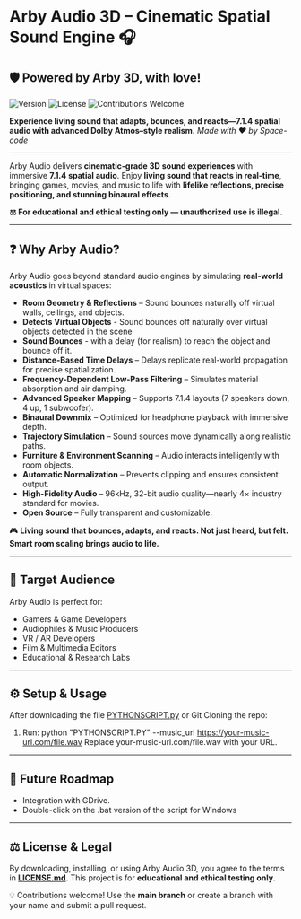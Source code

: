 # Arby Audio 3D – Cinematic Spatial Sound Engine 🎧
## 🛡️ Powered by Arby 3D, with love!
![Version](https://img.shields.io/badge/version-2.8-blue)
![License](https://img.shields.io/github/license/space-contributes/arby-audio_3d)
![Contributions Welcome](https://img.shields.io/badge/contributions-welcome-brightgreen)

**Experience living sound that adapts, bounces, and reacts—7.1.4 spatial audio with advanced Dolby Atmos–style realism.**
*Made with ❤️ by Space-code*

---


Arby Audio delivers **cinematic-grade 3D sound experiences** with immersive **7.1.4 spatial audio**. Enjoy **living sound that reacts in real-time**, bringing games, movies, and music to life with **lifelike reflections, precise positioning, and stunning binaural effects**.

**⚖️ For educational and ethical testing only — unauthorized use is illegal.**

---

## ❓ Why Arby Audio?

Arby Audio goes beyond standard audio engines by simulating **real-world acoustics** in virtual spaces:

* **Room Geometry & Reflections** – Sound bounces naturally off virtual walls, ceilings, and objects.
* **Detects Virtual Objects** - Sound bounces off naturally over virtual objects detected in the scene
* **Sound Bounces** - with a delay (for realism) to reach the object and bounce off it.
* **Distance-Based Time Delays** – Delays replicate real-world propagation for precise spatialization.
* **Frequency-Dependent Low-Pass Filtering** – Simulates material absorption and air damping.
* **Advanced Speaker Mapping** – Supports 7.1.4 layouts (7 speakers down, 4 up, 1 subwoofer).
* **Binaural Downmix** – Optimized for headphone playback with immersive depth.
* **Trajectory Simulation** – Sound sources move dynamically along realistic paths.
* **Furniture & Environment Scanning** – Audio interacts intelligently with room objects.
* **Automatic Normalization** – Prevents clipping and ensures consistent output.
* **High-Fidelity Audio** – 96kHz, 32-bit audio quality—nearly 4× industry standard for movies.
* **Open Source** – Fully transparent and customizable.

🎮 **Living sound that bounces, adapts, and reacts. Not just heard, but felt. Smart room scaling brings audio to life.**

---

## 👥 Target Audience

Arby Audio is perfect for:

* Gamers & Game Developers
* Audiophiles & Music Producers
* VR / AR Developers
* Film & Multimedia Editors
* Educational & Research Labs

---

## ⚙️ Setup & Usage

After downloading the file [PYTHONSCRIPT.py](./PYTHONSCRIPT.py) or Git Cloning the repo:
1. Run: python "PYTHONSCRIPT.PY" --music_url https://your-music-url.com/file.wav
Replace your-music-url.com/file.wav with your URL.
---

## 🔮 Future Roadmap

* Integration with GDrive.
* Double-click on the .bat version of the script for Windows

---


## ⚖️ License & Legal

By downloading, installing, or using Arby Audio 3D, you agree to the terms in **[LICENSE.md](./LICENSE.md)**.
This project is for **educational and ethical testing only**.


💡 Contributions welcome! Use the **main branch** or create a branch with your name and submit a pull request.
